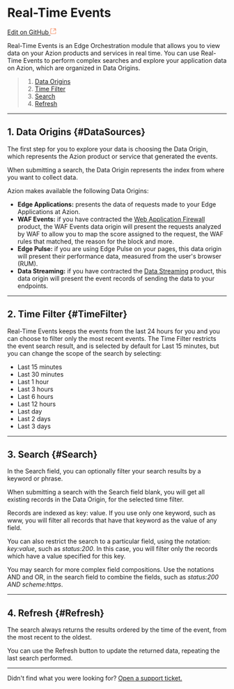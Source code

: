 # Real-Time **Events**

[Edit on GitHub <svg width="14" height="14" xmlns="http://www.w3.org/2000/svg"><g fill="none" stroke="#F3652B"><path d="M4.81.71H.672v11.43H12.1V8.001" stroke-width=".8"/><path d="M6.87.786h5.155V5.94M6.31 6.5L12.026.786"/></g></svg>](https://github.com/aziontech/docs_en/edit/master/real-time-events/index.md)

Real-Time Events is an Edge Orchestration module that allows you to view data on your Azion products and services in real time.
You can use Real-Time Events to perform complex searches and explore your application data on Azion, which are organized in Data Origins.

> 1. [Data Origins](#DataSources)
> 2. [Time Filter](#TimeFilter)
> 3. [Search](#Search)
> 4. [Refresh](#Refresh)

---

## 1. Data Origins {#DataSources}

The first step for you to explore your data is choosing the Data Origin, which represents the Azion product or service that generated the events.

When submitting a search, the Data Origin represents the index from where you want to collect data.

Azion makes available the following Data Origins:

*   **Edge Applications:** presents the data of requests made to your Edge Applications at Azion.
*   **WAF Events:** if you have contracted the [Web Application Firewall](https://www.azion.com/pt-br/docs/produtos/web-application-firewall/) product, the WAF Events data origin will present the requests analyzed by WAF to allow you to map the score assigned to the request, the WAF rules that matched, the reason for the block and more.
*   **Edge Pulse:** if you are using Edge Pulse on your pages, this data origin will present their performance data, measured from the user's browser (RUM).
*   **Data Streaming:** if you have contracted the [Data Streaming](https://www.azion.com/pt-br/docs/produtos/data-streaming/) product, this data origin will present the event records of sending the data to your endpoints.

---

## 2. Time Filter {#TimeFilter}

Real-Time Events keeps the events from the last 24 hours for you and you can choose to filter only the most recent events. The Time Filter restricts the event search result, and is selected by default for Last 15 minutes, but you can change the scope of the search by selecting:

* Last 15 minutes
* Last 30 minutes
* Last 1 hour
* Last 3 hours
* Last 6 hours
* Last 12 hours
* Last day
* Last 2 days
* Last 3 days

---

## 3. Search {#Search}

In the Search field, you can optionally filter your search results by a keyword or phrase.

When submitting a search with the Search field blank, you will get all existing records in the Data Origin, for the selected time filter.

Records are indexed as key: value. If you use only one keyword, such as www, you will filter all records that have that keyword as the value of any field.

You can also restrict the search to a particular field, using the notation: *key:value*, such as *status:200*. In this case, you will filter only the records which have a value specified for this key.

You may search for more complex field compositions. Use the notations AND and OR, in the search field to combine the fields, such as *status:200 AND scheme:https*.

---

## 4. Refresh {#Refresh}

The search always returns the results ordered by the time of the event, from the most recent to the oldest.

You can use the Refresh button to update the returned data, repeating the last search performed.

---

Didn't find what you were looking for? [Open a support ticket.](https://tickets.azion.com/)

